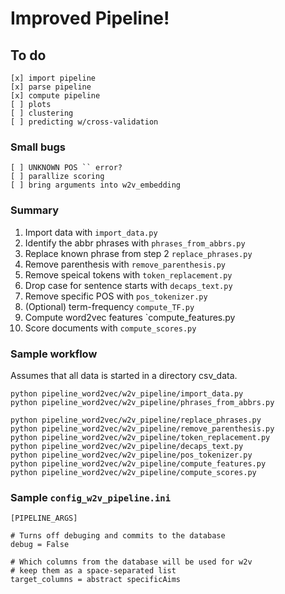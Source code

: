 # Improved Pipeline!

## To do

    [x] import pipeline
    [x] parse pipeline
    [x] compute pipeline
    [ ] plots
    [ ] clustering
    [ ] predicting w/cross-validation

### Small bugs

    [ ] UNKNOWN POS `` error?
    [ ] parallize scoring
    [ ] bring arguments into w2v_embedding    

### Summary

1. Import data with `import_data.py`
2. Identify the abbr phrases with `phrases_from_abbrs.py`
3. Replace known phrase from step 2 `replace_phrases.py`
4. Remove parenthesis with `remove_parenthesis.py`
5. Remove speical tokens with `token_replacement.py`
6. Drop case for sentence starts with `decaps_text.py`
7. Remove specific POS with `pos_tokenizer.py`
8. (Optional) term-frequency `compute_TF.py`
9. Compute word2vec features `compute_features.py
10. Score documents with `compute_scores.py`

### Sample workflow

Assumes that all data is started in a directory csv_data.

    python pipeline_word2vec/w2v_pipeline/import_data.py
    python pipeline_word2vec/w2v_pipeline/phrases_from_abbrs.py

    python pipeline_word2vec/w2v_pipeline/replace_phrases.py
    python pipeline_word2vec/w2v_pipeline/remove_parenthesis.py
    python pipeline_word2vec/w2v_pipeline/token_replacement.py
    python pipeline_word2vec/w2v_pipeline/decaps_text.py
    python pipeline_word2vec/w2v_pipeline/pos_tokenizer.py
    python pipeline_word2vec/w2v_pipeline/compute_features.py
    python pipeline_word2vec/w2v_pipeline/compute_scores.py

### Sample `config_w2v_pipeline.ini`

    [PIPELINE_ARGS]
    
    # Turns off debuging and commits to the database
    debug = False

    # Which columns from the database will be used for w2v
    # keep them as a space-separated list
    target_columns = abstract specificAims
